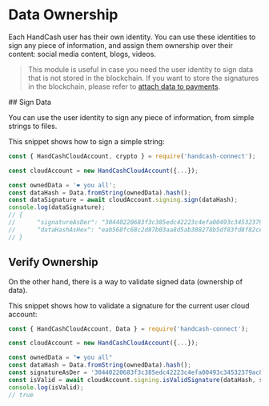 # Data Ownership

Each HandCash user has their own identity. You can use these identities to sign any piece of information, and assign them ownership over their content: social media content, blogs, videos.

> This module is useful in case you need the user identity to sign data that is not stored in the blockchain. If you want to store the signatures in the blockchain, please refer to [attach data to payments](/payments.md#attach-data).

## Sign Data

You can use the user identity to sign any piece of information, from simple strings to files.

This snippet shows how to sign a simple string:
```javascript
const { HandCashCloudAccount, crypto } = require('handcash-connect');

const cloudAccount = new HandCashCloudAccount({...});

const ownedData = '❤️ you all';
const dataHash = Data.fromString(ownedData).hash();
const dataSignature = await cloudAccount.signing.sign(dataHash);
console.log(dataSignature);
// {
//      "signatureAsDer": "30440220683f3c385edc42223c4efa00493c34532379ac88c1aafa57997d903de49c7e9302202175d70f029515f0013c1d10de82b116984c7511f3f52928470ddfb495059100",
//      "dataHashAsHex": "eab568fc68c2d87b03aa8d5ab388278b5df83fd8f82cee2e0ba6446bcebf8363"
// }
```

## Verify Ownership

On the other hand, there is a way to validate signed data (ownership of data).

This snippet shows how to validate a signature for the current user cloud account:
```javascript
const { HandCashCloudAccount, Data } = require('handcash-connect');

const cloudAccount = new HandCashCloudAccount({...});

const ownedData = "❤️ you all"
const dataHash = Data.fromString(ownedData).hash();
const signatureAsDer = '30440220683f3c385edc42223c4efa00493c34532379ac88c1aafa57997d903de49c7e9302202175d70f029515f0013c1d10de82b116984c7511f3f52928470ddfb495059100'
const isValid = await cloudAccount.signing.isValidSignature(dataHash, signatureAsDer);
console.log(isValid);
// true
```
